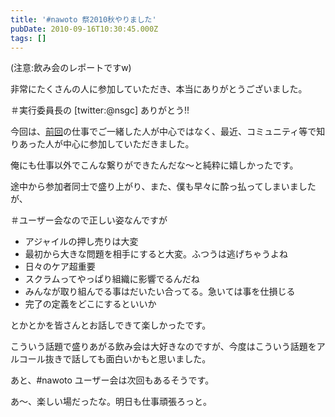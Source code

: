 ```yaml
---
title: '#nawoto 祭2010秋やりました'
pubDate: 2010-09-16T10:30:45.000Z
tags: []
---
```


(注意:飲み会のレポートですw)

非常にたくさんの人に参加していただき、本当にありがとうございました。

＃実行委員長の [twitter:@nsgc] ありがとう!!

今回は、[前回](http://d.hatena.ne.jp/nawoto/20100403/1270312026)の仕事でご一緒した人が中心ではなく、最近、コミュニティ等で知りあった人が中心に参加していただきました。

俺にも仕事以外でこんな繋りができたんだな〜と純粋に嬉しかったです。

途中から参加者同士で盛り上がり、また、僕も早々に酔っ払ってしまいましたが、

＃ユーザー会なので正しい姿なんですが

- アジャイルの押し売りは大変
- 最初から大きな問題を相手にすると大変。ふつうは逃げちゃうよね
- 日々のケア超重要
- スクラムってやっぱり組織に影響でるんだね
- みんなが取り組んでる事はだいたい合ってる。急いては事を仕損じる
- 完了の定義をどこにするといいか

とかとかを皆さんとお話しできて楽しかったです。

こういう話題で盛りあがる飲み会は大好きなのですが、今度はこういう話題をアルコール抜きで話しても面白いかもと思いました。

あと、#nawoto ユーザー会は次回もあるそうです。

あ〜、楽しい場だったな。明日も仕事頑張ろっと。
